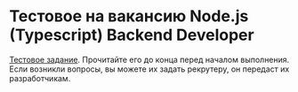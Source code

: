 # Тестовое на вакансию Node.js (Typescript) Backend Developer

[Тестовое задание](https://www.notion.so/fundraiseup/ff0f316ee59e49a291cf9ccf59011069). 
Прочитайте его до конца перед началом выполнения. Если возникли вопросы, вы можете их задать рекрутеру, он передаст их разработчикам.
